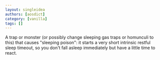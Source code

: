 ```yaml
---
layout: singleidea
authors: [aosdict]
category: [vanilla]
tags: []
---
```

A trap or monster (or possibly change sleeping gas traps or homunculi to this) that causes "sleeping poison": it starts a very short intrinsic restful sleep timeout, so you don't fall asleep immediately but have a little time to react.
